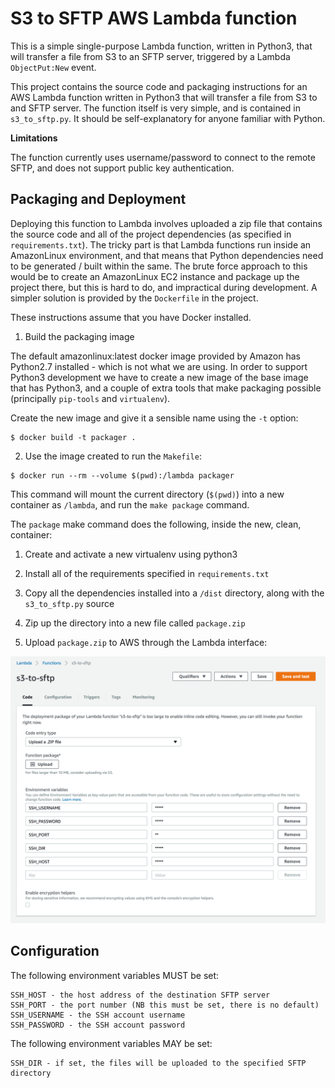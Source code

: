 S3 to SFTP AWS Lambda function
==============================

This is a simple single-purpose Lambda function, written in Python3, that will transfer a file from S3 to an SFTP server, triggered by a Lambda `ObjectPut:New` event.

This project contains the source code and packaging instructions for an AWS Lambda function written in Python3 that will transfer a file from S3 to and SFTP server. The function itself is very simple, and is contained in `s3_to_sftp.py`. It should be self-explanatory for anyone familiar with Python.

**Limitations**

The function currently uses username/password to connect to the remote SFTP, and does not support public key authentication.

Packaging and Deployment
------------------------

Deploying this function to Lambda involves uploaded a zip file that contains the source code and all of the project dependencies (as specified in `requirements.txt`). The tricky part is that Lambda functions run inside an AmazonLinux environment, and that means that Python dependencies need to be generated / built within the same. The brute force approach to this would be to create an AmazonLinux EC2 instance and package up the project there, but this is hard to do, and impractical during development. A simpler solution is provided by the `Dockerfile` in the project.

These instructions assume that you have Docker installed.

1. Build the packaging image

The default amazonlinux:latest docker image provided by Amazon has Python2.7 installed - which is not what we are using. In order to support Python3 development we have to create a new image of the base image that has Python3, and a couple of extra tools that make packaging possible (principally `pip-tools` and `virtualenv`).

Create the new image and give it a sensible name using the `-t` option:

```shell
$ docker build -t packager .
```

2. Use the image created to run the `Makefile`:

```shell
$ docker run --rm --volume $(pwd):/lambda packager
```

This command will mount the current directory (`$(pwd)`) into a new container as `/lambda`, and run the `make package` command.

The `package` make command does the following, inside the new, clean, container:

1. Create and activate a new virtualenv using python3
2. Install all of the requirements specified in `requirements.txt`
3. Copy all the dependencies installed into a `/dist` directory, along with the `s3_to_sftp.py` source
4. Zip up the directory into a new file called `package.zip`

3. Upload `package.zip` to AWS through the Lambda interface:

<img src="screenshots/lambda-configuration.png" />

Configuration
-------------

The following environment variables MUST be set:

    SSH_HOST - the host address of the destination SFTP server
    SSH_PORT - the port number (NB this must be set, there is no default)
    SSH_USERNAME - the SSH account username
    SSH_PASSWORD - the SSH account password

The following environment variables MAY be set:

    SSH_DIR - if set, the files will be uploaded to the specified SFTP directory
